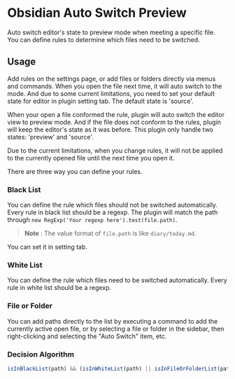 # Obsidian Auto Switch Preview

Auto switch editor's state to preview mode when meeting a specific file. You can define rules to determine which files need to be switched.

## Usage

Add rules on the settings page, or add files or folders directly via menus and commands. When you open the file next time, it will auto switch to the mode. And due to some current limitations, you need to set your default state for editor in plugin setting tab. The default state is 'source'.

When your open a file conformed the rule, plugin will auto switch the editor view to preview mode. And if the file does not conform to the rules, plugin will keep the editor's state as it was before. This plugin only handle two states: 'preview' and 'source'.

Due to the current limitations, when you change rules, it will not be applied to the currently opened file until the next time you open it.

There are three way you can define your rules.

### Black List

You can define the rule which files should not be switched automatically. Every rule in black list should be a regexp. The plugin will match the path through `new RegExp('Your regexp here').test(file.path)`.

> **Note** : The value format of `file.path` is like `diary/today.md`.

You can set it in setting tab.

### White List

You can define the rule which files need to be switched automatically. Every rule in white list should be a regexp.

### File or Folder

You can add paths directly to the list by executing a command to add the currently active open file, or by selecting a file or folder in the sidebar, then right-clicking and selecting the "Auto Switch" item, etc.

### Decision Algorithm

```js
isInBlackList(path) && (isInWhiteList(path) || isInFileOrFolderList(path))
```
